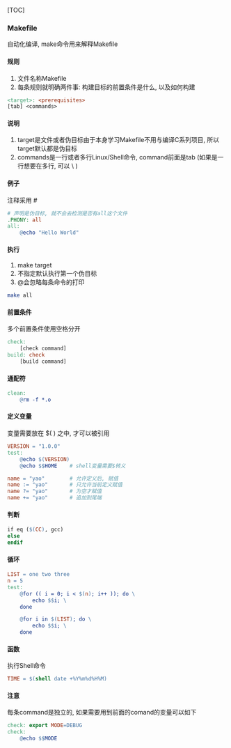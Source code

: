 [TOC]

### Makefile

自动化编译, make命令用来解释Makefile

#### 规则

1. 文件名称Makefile
2. 每条规则就明确两件事: 构建目标的前置条件是什么, 以及如何构建

~~~makefile
<target>: <prerequisites> 
[tab] <commands>
~~~

#### 说明

1. target是文件或者伪目标由于本身学习Makefile不用与编译C系列项目, 所以target默认都是伪目标
2. commands是一行或者多行Linux/Shell命令, command前面是tab (如果是一行想要在多行, 可以 \ )

#### 例子

注释采用 # 

~~~makefile
# 声明是伪目标, 就不会去检测是否有all这个文件
.PHONY: all
all:
	@echo "Hello World"
~~~

#### 执行

1. make target
2. 不指定默认执行第一个伪目标
3. @会忽略每条命令的打印

~~~bash
make all
~~~

#### 前置条件

多个前置条件使用空格分开

~~~makefile
check:
    [check command]
build: check
	[build command]
~~~

#### 通配符

~~~makefile
clean:
	@rm -f *.o
~~~

#### 定义变量

变量需要放在 $( ) 之中, 才可以被引用

~~~makefile
VERSION = "1.0.0"
test:
	@echo $(VERSION)
	@echo $$HOME    # shell变量需要$转义

name = "yao"   		# 允许定义后, 赋值
name := "yao"  		# 只允许当前定义赋值
name ?= "yao"  		# 为空才赋值
name += "yao"  		# 追加到尾端
~~~

#### 判断

~~~makefile
if eq ($(CC), gcc)
else
endif
~~~

#### 循环

~~~makefile
LIST = one two three
n = 5
test:
	@for (( i = 0; i < $(n); i++ )); do \
	    echo $$i; \
	done

	@for i in $(LIST); do \
		echo $$i; \
	done
~~~

#### 函数

执行Shell命令

~~~makefile
TIME = $(shell date +%Y%m%d%H%M)
~~~

#### 注意

每条command是独立的, 如果需要用到前面的comand的变量可以如下

~~~makefile
check: export MODE=DEBUG
check:
	@echo $$MODE
~~~
